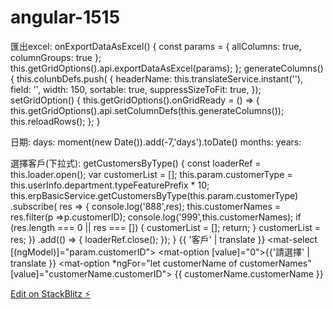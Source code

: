 # angular-1515
匯出excel:
onExportDataAsExcel() {
		const params = {
			allColumns: true,
			columnGroups: true
		};
		this.getGridOptions().api.exportDataAsExcel(params);
    };
generateColumns() {
        this.colunbDefs.push(
            {
                headerName: this.translateService.instant(''),
                field: '',
                width: 150,
                sortable: true,
                suppressSizeToFit: true,
            });
 setGridOption() {
		this.getGridOptions().onGridReady = () => {
			this.getGridOptions().api.setColumnDefs(this.generateColumns());
			this.reloadRows();
		};
	}
  
 日期:
 days:
 moment(new Date()).add(-7,'days').toDate()
 months:
 years:
 
 選擇客戶(下拉式):
 getCustomersByType() {
        const loaderRef = this.loader.open();
        var customerList = [];
		this.param.customerType = this.userInfo.department.typeFeaturePrefix * 10;
		this.erpBasicService.getCustomersByType(this.param.customerType)
			.subscribe(
				res => {
                    console.log('888',res);
                    this.customerNames = res.filter(p =>p.customerID);
                    console.log('999',this.customerNames);
					if (res.length === 0 || res === []) {
						customerList = [];
						return;
					}
                   customerList = res;
				})
			.add(() => {
				loaderRef.close();
			});
	}
<mat-form-field>
                <mat-label>{{ '客戶' | translate }}</mat-label>
                <mat-select [(ngModel)]="param.customerID">
                <mat-option [value]="0">{{'請選擇' | translate }}</mat-option>
                    <mat-option *ngFor="let customerName of customerNames" [value]="customerName.customerID">
                        {{ customerName.customerName }}
                    </mat-option>
                </mat-select>
            </mat-form-field>
	    
	    
	    
    

[Edit on StackBlitz ⚡️](https://stackblitz.com/edit/angular-1515)
